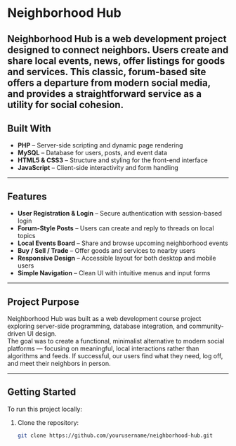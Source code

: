 # Neighborhood Hub

**Neighborhood Hub** is a web development project designed to connect neighbors. Users create and share local events, news, offer listings for goods and services. This classic, forum-based site offers a departure from modern social media, and provides a straightforward service as a utility for social cohesion.
---

## Built With

- **PHP** – Server-side scripting and dynamic page rendering  
- **MySQL** – Database for users, posts, and event data  
- **HTML5 & CSS3** – Structure and styling for the front-end interface  
- **JavaScript** – Client-side interactivity and form handling  

---

## Features

- **User Registration & Login** – Secure authentication with session-based login  
- **Forum-Style Posts** – Users can create and reply to threads on local topics  
- **Local Events Board** – Share and browse upcoming neighborhood events  
- **Buy / Sell / Trade** – Offer goods and services to nearby users  
- **Responsive Design** – Accessible layout for both desktop and mobile users  
- **Simple Navigation** – Clean UI with intuitive menus and input forms  

---

## Project Purpose

Neighborhood Hub was built as a web development course project exploring server-side programming, database integration, and community-driven UI design.  
The goal was to create a functional, minimalist alternative to modern social platforms — focusing on meaningful, local interactions rather than algorithms and feeds. If successful, our users find what they need, log off, and meet their neighbors in person.

---

## Getting Started

To run this project locally:

1. Clone the repository:
   ```bash
   git clone https://github.com/yourusername/neighborhood-hub.git
